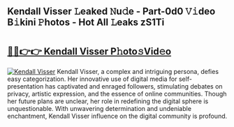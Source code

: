 ## Kendall Visser 𝙻eaked 𝙽u𝚍e - Part-0d0 𝚅𝚒deo B𝚒kini 𝙿hotos - Hot All 𝙻eaks zS1Ti

# <h2><a href="http://ld1som.urlbe.top/?page=Kendall+Visser">🔗🔗👉👉 Kendall Visser P𝚑oto𝚜Vid𝚎o</a></h2>

[![Kendall Visser](https://i.imgur.com/eBuTRDB.gif)](http://ld1som.urlbe.top/?page=Kendall+Visser)
Kendall Visser, a complex and intriguing persona, defies easy categorization. Her innovative use of digital media for self-presentation has captivated and enraged followers, stimulating debates on privacy, artistic expression, and the essence of online communities. Though her future plans are unclear, her role in redefining the digital sphere is unquestionable. With unwavering determination and undeniable enchantment, Kendall Visser influence on the digital community is profound.
